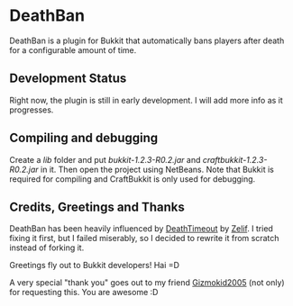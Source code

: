 DeathBan
========

DeathBan is a plugin for Bukkit that automatically bans players after death for a configurable amount of time.

Development Status
------------------

Right now, the plugin is still in early development. I will add more info as it progresses.

Compiling and debugging
---------
Create a _lib_ folder and put _bukkit-1.2.3-R0.2.jar_ and _craftbukkit-1.2.3-R0.2.jar_ in it. Then open the project using NetBeans.
Note that Bukkit is required for compiling and CraftBukkit is only used for debugging.

Credits, Greetings and Thanks
-----------------------------
DeathBan has been heavily influenced by [DeathTimeout](https://github.com/Zelif/DeathTimeout) by [Zelif](https://github.com/Zelif). I tried fixing it first, but I failed miserably, so I decided to rewrite it from scratch instead of forking it.

Greetings fly out to Bukkit developers! Hai =D

A very special "thank you" goes out to my friend [Gizmokid2005](https://github.com/Gizmokid2005) (not only) for requesting this. You are awesome :D